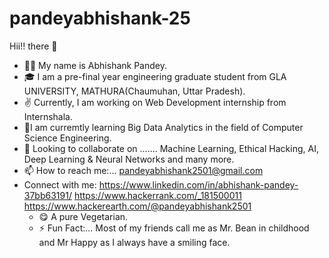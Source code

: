 # pandeyabhishank-25

Hii!! there 👋
* 💁‍♂️ My name is Abhishank Pandey.
* 🎓 I am a pre-final year engineering graduate student from GLA UNIVERSITY, MATHURA(Chaumuhan, Uttar Pradesh).
* ✌ Currently, I am working on Web Development internship from Internshala.
* 🌱I am curremtly learning Big Data Analytics in the field of Computer Science Engineering.
* 👯 Looking to collaborate on ....... Machine Learning, Ethical Hacking, AI, Deep Learning & Neural Networks and many more.
*  :mailbox: How to reach me:... pandeyabhishank2501@gmail.com
*  Connect with me:
 https://www.linkedin.com/in/abhishank-pandey-37bb63191/      https://www.hackerrank.com/_181500011    https://www.hackerearth.com/@pandeyabhishank2501
    * 😋 A pure Vegetarian.
    * ⚡ Fun Fact:... Most of my friends call me as Mr. Bean in childhood and Mr Happy as I always have a smiling face.
